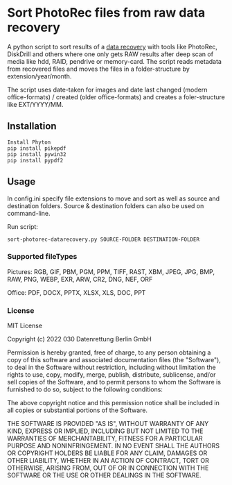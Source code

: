 Sort PhotoRec files from raw data recovery
======================================================

A python script to sort results of a [data recovery](https://www.030-datenrettung.de) with tools like PhotoRec, DiskDrill and others where one only gets RAW results after deep scan of media like hdd, RAID, pendrive or memory-card. The script reads metadata from recovered files and moves the files in a folder-structure by extension/year/month. 

The script uses date-taken for images and date last changed (modern office-formats) / created (older office-formats) and creates a foler-structure like EXT/YYYY/MM.  

## Installation
    Install Phyton
    pip install pikepdf
    pip install pywin32
    pip install pypdf2

## Usage

In config.ini specify file extensions to move and sort as well as source and destination folders. Source & destination folders can also be used on command-line.

Run script:

```commandline
sort-photorec-datarecovery.py SOURCE-FOLDER DESTINATION-FOLDER
```

### Supported fileTypes

Pictures: RGB, GIF, PBM, PGM, PPM, TIFF, RAST, XBM, JPEG, JPG, BMP, RAW, PNG, WEBP, EXR, ARW, CR2, DNG, NEF, ORF

Office: PDF, DOCX, PPTX, XLSX, XLS, DOC, PPT

### License

MIT License

Copyright (c) 2022 030 Datenrettung Berlin GmbH

Permission is hereby granted, free of charge, to any person obtaining a copy
of this software and associated documentation files (the "Software"), to deal
in the Software without restriction, including without limitation the rights
to use, copy, modify, merge, publish, distribute, sublicense, and/or sell
copies of the Software, and to permit persons to whom the Software is
furnished to do so, subject to the following conditions:

The above copyright notice and this permission notice shall be included in all
copies or substantial portions of the Software.

THE SOFTWARE IS PROVIDED "AS IS", WITHOUT WARRANTY OF ANY KIND, EXPRESS OR
IMPLIED, INCLUDING BUT NOT LIMITED TO THE WARRANTIES OF MERCHANTABILITY,
FITNESS FOR A PARTICULAR PURPOSE AND NONINFRINGEMENT. IN NO EVENT SHALL THE
AUTHORS OR COPYRIGHT HOLDERS BE LIABLE FOR ANY CLAIM, DAMAGES OR OTHER
LIABILITY, WHETHER IN AN ACTION OF CONTRACT, TORT OR OTHERWISE, ARISING FROM,
OUT OF OR IN CONNECTION WITH THE SOFTWARE OR THE USE OR OTHER DEALINGS IN THE
SOFTWARE.
